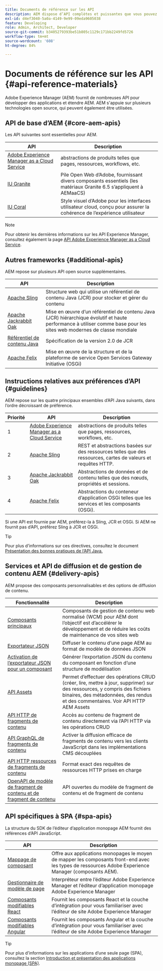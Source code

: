 ```yaml
---
title: Documents de référence sur les API
description: AEM dispose d’API complètes et puissantes que vous pouvez utiliser pour votre projet d’expérience digitale.
exl-id: d4ef3040-5a0a-4149-9e99-09eda9605038
feature: Developing
role: Admin, Architect, Developer
source-git-commit: b3405279393be51b805c1129c171bb2249fd5726
workflow-type: tm+mt
source-wordcount: '608'
ht-degree: 84%

---
```


# Documents de référence sur les API {#api-reference-materials}

Adobe Experience Manager (AEM) fournit de nombreuses API pour développer des applications et étendre AEM. AEM s&#39;appuie sur plusieurs technologies open source, qui peuvent également être utilisées.

## API de base d’AEM {#core-aem-apis}

Les API suivantes sont essentielles pour AEM.

| API | Description |
|---|---|
| [Adobe Experience Manager as a Cloud Service](https://www.adobe.io/experience-manager/reference-materials/cloud-service/javadoc/index.html) | abstractions de produits telles que pages, ressources, workflows, etc. |
| [IU Granite](https://helpx.adobe.com/fr/experience-manager/6-5/sites/developing/using/reference-materials/granite-ui/api/jcr_root/libs/granite/ui/index.html#) | Pile Open Web d’Adobe, fournissant divers composants essentiels (les matériaux Granite 6.5 s’appliquent à AEMaaCS) |
| [IU Coral](https://opensource.adobe.com/coral-spectrum/documentation/) | Style visuel d’Adobe pour les interfaces utilisateur cloud, conçu pour assurer la cohérence de l’expérience utilisateur |

<!---
|Editor core JavaScript API reference|Provides all the base objects and concepts to support authoring of content resources|
--->

>[!NOTE]
>
>Pour obtenir les dernières informations sur les API Experience Manager, consultez également la page [API Adobe Experience Manager as a Cloud Service](https://developer.adobe.com/experience-cloud/experience-manager-apis/).

## Autres frameworks {#additional-apis}

AEM repose sur plusieurs API open source supplémentaires.

| API | Description |
|---|---|
| [Apache Sling](https://sling.apache.org/apidocs/sling11/) | Structure web qui utilise un référentiel de contenu Java (JCR) pour stocker et gérer du contenu |
| [Apache Jackrabbit Oak](https://jackrabbit.apache.org/oak/docs/oak_api/overview.html) | Mise en œuvre d’un référentiel de contenu Java (JCR) hiérarchique évolutif et haute performance à utiliser comme base pour les sites web modernes de classe mondiale |
| [Référentiel de contenu Java](https://www.adobe.io/experience-manager/reference-materials/spec/javax.jcr/javadocs/jcr-2.0/index.html) | Spécification de la version 2.0 de JCR |
| [Apache Felix](https://felix.apache.org) | Mise en œuvre de la structure et de la plateforme de service Open Services Gateway Initiative (OSGi) |

## Instructions relatives aux préférences d’API {#guidelines}

AEM repose sur les quatre principaux ensembles d’API Java suivants, dans l’ordre décroissant de préférence.

| Priorité | API | Description |
|---|---|---|
| 1 | [Adobe Experience Manager as a Cloud Service](https://www.adobe.io/experience-manager/reference-materials/cloud-service/javadoc/index.html) | abstractions de produits telles que pages, ressources, workflows, etc. |
| 2 | [Apache Sling](https://sling.apache.org/apidocs/sling11/) | REST et abstractions basées sur des ressources telles que des ressources, cartes de valeurs et requêtes HTTP. |
| 3 | [Apache Jackrabbit Oak](https://jackrabbit.apache.org/oak/docs/oak_api/overview.html) | Abstractions de données et de contenu telles que des nœuds, propriétés et sessions. |
| 4 | [Apache Felix](https://felix.apache.org/) | Abstractions du conteneur d’application OSGi telles que les services et les composants (OSGi). |

Si une API est fournie par AEM, préférez-la à Sling, JCR et OSGi. Si AEM ne fournit pas d’API, préférez Sling à JCR et OSGi.

>[!TIP]
>
>Pour plus d’informations sur ces directives, consultez le document [Présentation des bonnes pratiques de l’API Java.](https://experienceleague.adobe.com/docs/experience-manager-learn/foundation/development/understand-java-api-best-practices.html?lang=fr)

## Services et API de diffusion et de gestion de contenu AEM {#delivery-apis}

AEM propose des composants personnalisables et des options de diffusion de contenu.

| Fonctionnalité | Description |
|---|---|
| [Composants principaux](https://experienceleague.adobe.com/docs/experience-manager-core-components/using/introduction.html?lang=fr) | Composants de gestion de contenu web normalisé (WCM) pour AEM dont l’objectif est d’accélérer le développement et de réduire les coûts de maintenance de vos sites web |
| [Exportateur JSON](/help/implementing/developing/components/json-exporter.md)  | Diffuser le contenu d’une page AEM au format de modèle de données JSON |
| [Activation de l’exportateur JSON pour un composant](/help/implementing/developing/components/enabling-json-exporter.md) | Générer l’exportation JSON du contenu du composant en fonction d’une structure de modélisation |
| [API Assets](/help/assets/mac-api-assets.md) | Permet d’effectuer des opérations CRUD (créer, lire, mettre à jour, supprimer) sur des ressources, y compris des fichiers binaires, des métadonnées, des rendus et des commentaires. Voir API HTTP AEM Assets |
| [API HTTP de fragments de contenu](/help/assets/content-fragments/assets-api-content-fragments.md) | Accès au contenu de fragment de contenu directement via l’API HTTP via les opérations CRUD |
| [API GraphQL de fragments de contenu](/help/headless/graphql-api/content-fragments.md) | Activer la diffusion efficace de fragments de contenu vers les clients JavaScript dans les implémentations CMS découplées |
| [API HTTP ressources de fragments de contenu](https://experienceleague.adobe.com/docs/experience-manager-cloud-service/assets/admin/mac-api-assets.html?lang=fr) | Format exact des requêtes de ressources HTTP prises en charge |
| [ OpenAPI de modèle de fragment de contenu et de fragment de contenu ](/help/headless/content-fragment-openapis.md) | API ouvertes du modèle de fragment de contenu et de fragment de contenu |

## API spécifiques à SPA {#spa-apis}

La structure du SDK de l’éditeur d’application monopage AEM fournit des références d’API JavaScript.

| API | Description |
|---|---|
| [Mappage de composant](https://www.npmjs.com/package/@adobe/aem-spa-component-mapping) | Offre aux applications monopages le moyen de mapper les composants front-end avec les types de ressources Adobe Experience Manager (composants AEM). |
| [Gestionnaire de modèle de page](https://www.npmjs.com/package/@adobe/aem-spa-page-model-manager) | Interpréteur entre l’éditeur Adobe Experience Manager et l’éditeur d’application monopage Adobe Experience Manager |
| [Composants modifiables React](https://www.npmjs.com/package/@adobe/aem-react-editable-components) | Fournit les composants React et la couche d’intégration pour vous familiariser avec l’éditeur de site Adobe Experience Manager |
| [Composants modifiables Angular](https://www.npmjs.com/package/@adobe/aem-angular-editable-components) | Fournit les composants Angular et la couche d’intégration pour vous familiariser avec l’éditeur de site Adobe Experience Manager |

>[!TIP]
>
>Pour plus d’informations sur les applications d’une seule page (SPA), consultez la section [Introduction et présentation des applications monopage (SPA)](/help/implementing/developing/hybrid/introduction.md).
